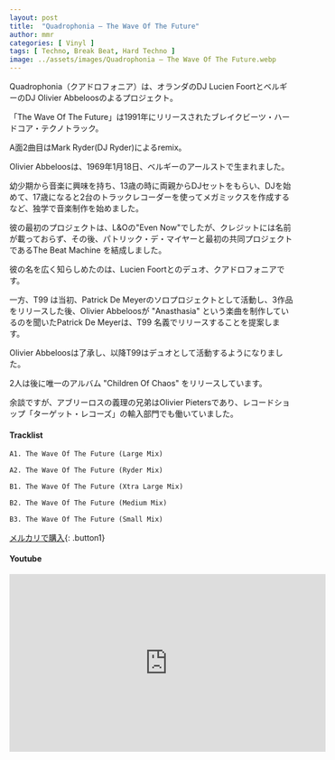 ```yaml
---
layout: post
title:  "Quadrophonia – The Wave Of The Future"
author: mmr
categories: [ Vinyl ]
tags: [ Techno, Break Beat, Hard Techno ]
image: ../assets/images/Quadrophonia – The Wave Of The Future.webp
---
```


Quadrophonia（クアドロフォニア）は、オランダのDJ Lucien FoortとベルギーのDJ Olivier Abbeloosのよるプロジェクト。

「The Wave Of The Future」は1991年にリリースされたブレイクビーツ・ハードコア・テクノトラック。

A面2曲目はMark Ryder(DJ Ryder)によるremix。

Olivier Abbeloosは、1969年1月18日、ベルギーのアールストで生まれました。

幼少期から音楽に興味を持ち、13歳の時に両親からDJセットをもらい、DJを始めて、17歳になると2台のトラックレコーダーを使ってメガミックスを作成するなど、独学で音楽制作を始めました。

彼の最初のプロジェクトは、L&Oの"Even Now"でしたが、クレジットには名前が載っておらず、その後、パトリック・デ・マイヤーと最初の共同プロジェクトであるThe Beat Machine を結成しました。

彼の名を広く知らしめたのは、Lucien Foortとのデュオ、クアドロフォニアです。

一方、T99 は当初、Patrick De Meyerのソロプロジェクトとして活動し、3作品をリリースした後、Olivier Abbeloosが "Anasthasia" という楽曲を制作しているのを聞いたPatrick De Meyerは、T99 名義でリリースすることを提案します。

Olivier Abbeloosは了承し、以降T99はデュオとして活動するようになりました。

2人は後に唯一のアルバム "Children Of Chaos" をリリースしています。

余談ですが、アブリーロスの義理の兄弟はOlivier Pietersであり、レコードショップ「ターゲット・レコーズ」の輸入部門でも働いていました。

#### Tracklist
```md
A1. The Wave Of The Future (Large Mix)

A2. The Wave Of The Future (Ryder Mix)

B1. The Wave Of The Future (Xtra Large Mix)

B2. The Wave Of The Future (Medium Mix)

B3. The Wave Of The Future (Small Mix)
```

[メルカリで購入](https://jp.mercari.com/item/m15962785209?afid=6142608987){: .button1}

#### Youtube
<iframe width="560" height="315" src="https://www.youtube.com/embed/rVJNh6D4kkE?si=gwjAs4eVSLK9Foff" title="YouTube video player" frameborder="0" allow="accelerometer; autoplay; clipboard-write; encrypted-media; gyroscope; picture-in-picture; web-share" referrerpolicy="strict-origin-when-cross-origin" allowfullscreen></iframe>